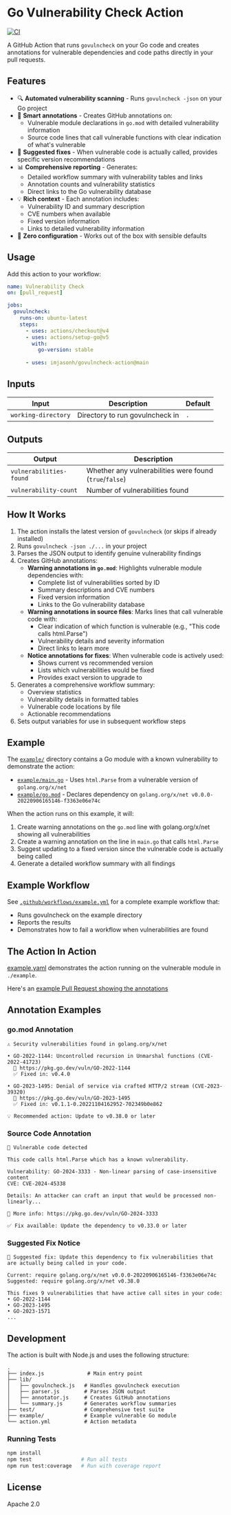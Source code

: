 # Go Vulnerability Check Action

[![CI](https://github.com/imjasonh/govulncheck-action/actions/workflows/ci.yml/badge.svg)](https://github.com/imjasonh/govulncheck-action/actions/workflows/ci.yml)

A GitHub Action that runs `govulncheck` on your Go code and creates annotations for vulnerable dependencies and code paths directly in your pull requests.

## Features

- 🔍 **Automated vulnerability scanning** - Runs `govulncheck -json` on your Go project
- 📝 **Smart annotations** - Creates GitHub annotations on:
  - Vulnerable module declarations in `go.mod` with detailed vulnerability information
  - Source code lines that call vulnerable functions with clear indication of what's vulnerable
- 🔧 **Suggested fixes** - When vulnerable code is actually called, provides specific version recommendations
- 📊 **Comprehensive reporting** - Generates:
  - Detailed workflow summary with vulnerability tables and links
  - Annotation counts and vulnerability statistics
  - Direct links to the Go vulnerability database
- 💡 **Rich context** - Each annotation includes:
  - Vulnerability ID and summary description
  - CVE numbers when available
  - Fixed version information
  - Links to detailed vulnerability information
- 🎯 **Zero configuration** - Works out of the box with sensible defaults

## Usage

Add this action to your workflow:

```yaml
name: Vulnerability Check
on: [pull_request]

jobs:
  govulncheck:
    runs-on: ubuntu-latest
    steps:
      - uses: actions/checkout@v4
      - uses: actions/setup-go@v5
        with:
          go-version: stable
      
      - uses: imjasonh/govulncheck-action@main
```

## Inputs

| Input | Description | Default |
|-------|-------------|---------|
| `working-directory` | Directory to run govulncheck in | `.` |

## Outputs

| Output | Description |
|--------|-------------|
| `vulnerabilities-found` | Whether any vulnerabilities were found (`true`/`false`) |
| `vulnerability-count` | Number of vulnerabilities found |

## How It Works

1. The action installs the latest version of `govulncheck` (or skips if already installed)
2. Runs `govulncheck -json ./...` in your project
3. Parses the JSON output to identify genuine vulnerability findings
4. Creates GitHub annotations:
   - **Warning annotations in `go.mod`**: Highlights vulnerable module dependencies with:
     - Complete list of vulnerabilities sorted by ID
     - Summary descriptions and CVE numbers
     - Fixed version information
     - Links to the Go vulnerability database
   - **Warning annotations in source files**: Marks lines that call vulnerable code with:
     - Clear indication of which function is vulnerable (e.g., "This code calls html.Parse")
     - Vulnerability details and severity information
     - Direct links to learn more
   - **Notice annotations for fixes**: When vulnerable code is actively used:
     - Shows current vs recommended version
     - Lists which vulnerabilities would be fixed
     - Provides exact version to upgrade to
5. Generates a comprehensive workflow summary:
   - Overview statistics
   - Vulnerability details in formatted tables
   - Vulnerable code locations by file
   - Actionable recommendations
6. Sets output variables for use in subsequent workflow steps

## Example

The [`example/`](./example) directory contains a Go module with a known vulnerability to demonstrate the action:

- [`example/main.go`](./example/main.go) - Uses `html.Parse` from a vulnerable version of `golang.org/x/net`
- [`example/go.mod`](./example/go.mod) - Declares dependency on `golang.org/x/net v0.0.0-20220906165146-f3363e06e74c`

When the action runs on this example, it will:
1. Create warning annotations on the `go.mod` line with golang.org/x/net showing all vulnerabilities
2. Create a warning annotation on the line in `main.go` that calls `html.Parse`
3. Suggest updating to a fixed version since the vulnerable code is actually being called
4. Generate a detailed workflow summary with all findings

## Example Workflow

See [`.github/workflows/example.yml`](./.github/workflows/example.yml) for a complete example workflow that:
- Runs govulncheck on the example directory
- Reports the results
- Demonstrates how to fail a workflow when vulnerabilities are found

## The Action In Action

[example.yaml](https://github.com/imjasonh/govulncheck-action/actions/workflows/example.yml) demonstrates the action running on the vulnerable module in `./example`.

Here's an [example Pull Request showing the annotations](https://github.com/imjasonh/govulncheck-action/pull/1/files#diff-1c171c5d51ba71728458fc771ff98395bcd3f59481e736c18e059372723acaab)

## Annotation Examples

### go.mod Annotation
```
⚠️ Security vulnerabilities found in golang.org/x/net

• GO-2022-1144: Uncontrolled recursion in Unmarshal functions (CVE-2022-41723)
  🔗 https://pkg.go.dev/vuln/GO-2022-1144
  ✅ Fixed in: v0.4.0

• GO-2023-1495: Denial of service via crafted HTTP/2 stream (CVE-2023-39320)
  🔗 https://pkg.go.dev/vuln/GO-2023-1495
  ✅ Fixed in: v0.1.1-0.20221104162952-702349b0e862

💡 Recommended action: Update to v0.38.0 or later
```

### Source Code Annotation
```
🚨 Vulnerable code detected

This code calls html.Parse which has a known vulnerability.

Vulnerability: GO-2024-3333 - Non-linear parsing of case-insensitive content
CVE: CVE-2024-45338

Details: An attacker can craft an input that would be processed non-linearly...

🔗 More info: https://pkg.go.dev/vuln/GO-2024-3333

✅ Fix available: Update the dependency to v0.33.0 or later
```

### Suggested Fix Notice
```
🔧 Suggested fix: Update this dependency to fix vulnerabilities that are actually being called in your code.

Current: require golang.org/x/net v0.0.0-20220906165146-f3363e06e74c
Suggested: require golang.org/x/net v0.38.0

This fixes 9 vulnerabilities that have active call sites in your code:
• GO-2022-1144
• GO-2023-1495
• GO-2023-1571
...
```

## Development

The action is built with Node.js and uses the following structure:

```
.
├── index.js              # Main entry point
├── lib/
│   ├── govulncheck.js   # Handles govulncheck execution
│   ├── parser.js        # Parses JSON output
│   ├── annotator.js     # Creates GitHub annotations
│   └── summary.js       # Generates workflow summaries
├── test/                # Comprehensive test suite
├── example/             # Example vulnerable Go module
└── action.yml           # Action metadata
```

### Running Tests

```bash
npm install
npm test                # Run all tests
npm run test:coverage   # Run with coverage report
```

## License

Apache 2.0
